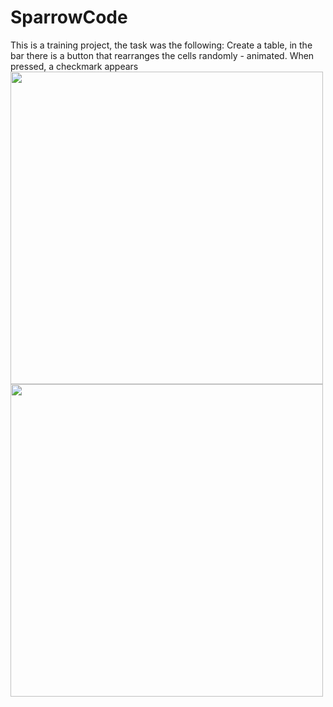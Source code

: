 # SparrowCode
This is a training project, the task was the following:
Create a table, in the bar there is a button that rearranges the cells randomly - animated. When pressed, a checkmark appears
<img width="500" src="https://user-images.githubusercontent.com/121757460/214470773-3a7d371b-46f3-4ae0-9c90-e011cf3a4ca7.png"> <img width="500" src="https://user-images.githubusercontent.com/121757460/214470778-a3ef935f-56e0-4e58-8d17-fb42deea90d0.png">
